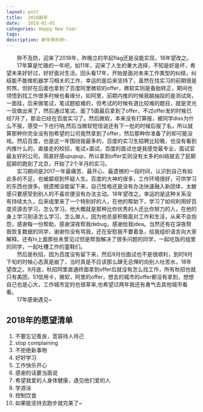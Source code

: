 ```yaml
---
layout: post
title:  2018新年
date:   2018-01-01
categories: Happy New Year
tags: 
description: 新年快乐呀~
---
```

　　猝不及防，迎来了2018年，昨晚立的早起flag还是没能实现，18年望改之。  
　　17年算是忙碌的一年吧，如11年，迎来了人生的重大选择，不知是好是坏，希望未来好好过，好好面对生活。回头看17年，开始是面对未来工作类型的纠结，纠结能不能做机器学习相关的工作，幸运的是后来坚持了，虽然在找实习的前期很是煎熬，但好在后面也拿到了百度阿里微软的offer，微软实则是备胎转正，期间也领悟到找工作很多时候也看缘分，如阿里，前期内推的时候我脑抽投的是测试岗，一面挂，后来做笔试，笔试题挺难的，但考试的时候有道比较难的题目，就是灵光一现做出来了，然后通过笔试，面了5面最后拿到了offer，不过offer发的时候已经7月了，那会已经在百度实习了。然后微软，本来没有打算报，被同学diss为什么不报，感受一下也行呐,然后当微软短信说还有下一批的时候后报了名，所以就算那种你完全没有抱希望的公司竟然拿到了offer，然后那种你准备了的却可能没戏。然后百度，也是这一年围绕我最多的，百度的实习生招聘比较晚，也没有看到内推什么的，直接走的校招，笔试+面试，百度的面试也是我感觉最专业，面试官最友好的公司，简直好感upupup，所以拿到offer实则没有太多的纠结就去了屁颠屁颠的跑到了北京，开始了2个半月的实习。  
　　实习期间是2017一年最痛苦、最开心、最遗憾的一段时间，认识到自己有如此多的不足，也被鄙视到怀疑人生。百度的大神的很多，工作环境很好，可供学习的东西也很多。很遗憾没能留下来，自己性格还是没有办法快速融入新团体，太敏感只要感受到别人的不喜欢便没有办法主动。18年望改之。幸运的是这种关系没有持续太久，后来组里来了一个特别好的人，在他的帮助下，学习了如何利用好百度资源去学习，怎么学习。他大概就是那种比你优秀的人还比你努力的人，在他的身上学习到该怎么学习，怎么做人，因为他总是积极面对工作和生活，从来不会抱怨，感谢每一份帮助，感谢深夜帮我debug，感谢给我idea。当然还有在深夜帮我恢复数据的同学，谢谢你没有骂我，还在安慰我不要着急，给我组织语言向大家解释。还有hi上面那些未曾见过但是帮我解决了很多问题的同学，一起吃饭的组里的同学，一起吐槽工作的童鞋们。  
　　然后是秋招，因为百度没有留下来，然后9月份面试也不是很顺利，到时9月下旬的时候心态真是崩了，当时真是不应该那么肆无忌惮的向别人吐苦水，18年望改之。9月底，秋招阿里直通终面拿到offer后就没有怎么找工作，所有秋招也就只有美团，51信用卡，微软，阿里的offer，想去的城市的offer都没有拿到，想想自己也是心大，工作城市定的也很草率,也希望过两年我还有勇气去其他城市看看。  
　　17年感谢遇见~


## 2018年的愿望清单
1. 不要忘记善良，宽容待人待己
2. stop complaining
3. 不拒绝新事物
4. 好好学习
5. 工作快乐开心
6. 感谢的话要当面说
7. 希望我爱的人身体健康，遇见他们爱的人
8. 学游泳
9. 控制饮食
10. 如果能坚持去跑步就完美了~
